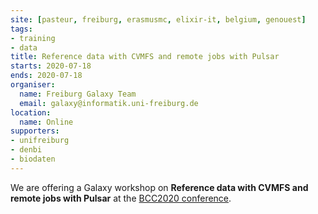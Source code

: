 ```yaml
---
site: [pasteur, freiburg, erasmusmc, elixir-it, belgium, genouest]
tags:
- training
- data
title: Reference data with CVMFS and remote jobs with Pulsar
starts: 2020-07-18
ends: 2020-07-18
organiser:
  name: Freiburg Galaxy Team
  email: galaxy@informatik.uni-freiburg.de
location:
  name: Online
supporters:
- unifreiburg
- denbi
- biodaten
---
```


We are offering a Galaxy workshop on **Reference data with CVMFS and remote jobs with Pulsar** at the [BCC2020 conference](https://bcc2020.github.io/).
